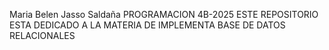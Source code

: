 Maria Belen Jasso Saldaña
PROGRAMACION 4B-2025
ESTE REPOSITORIO ESTA DEDICADO A LA MATERIA DE IMPLEMENTA BASE DE DATOS RELACIONALES 

